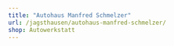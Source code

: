 ```yaml
---
title: "Autohaus Manfred Schmelzer"
url: /jagsthausen/autohaus-manfred-schmelzer/
shop: Autowerkstatt
---
```

